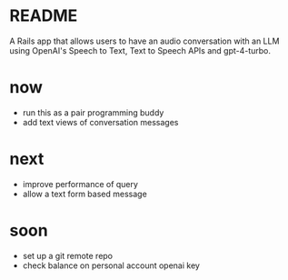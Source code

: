 # README

A Rails app that allows users to have an audio conversation with an LLM using
OpenAI's Speech to Text, Text to Speech APIs and gpt-4-turbo.

# now
* run this as a pair programming buddy
* add text views of conversation messages

# next
* improve performance of query
* allow a text form based message

# soon
* set up a git remote repo
* check balance on personal account openai key
